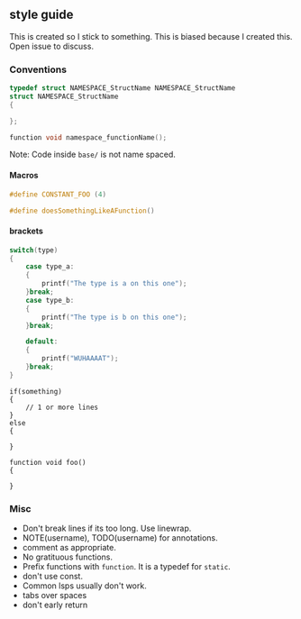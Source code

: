 ## style guide

This is created so I stick to something. This is biased because I created this. Open issue to discuss.

### Conventions

```.c
typedef struct NAMESPACE_StructName NAMESPACE_StructName
struct NAMESPACE_StructName
{

};
```

```.c
function void namespace_functionName();
```

Note: Code inside `base/` is not name spaced.

#### Macros
```.c
#define CONSTANT_FOO (4)
```

```.c
#define doesSomethingLikeAFunction()
```

#### brackets
```.c
switch(type)
{
    case type_a:
    {
        printf("The type is a on this one");
    }break;
    case type_b:
    {
        printf("The type is b on this one");
    }break;

    default:
    {
        printf("WUHAAAAT");
    }break;
}
```
```
if(something)
{
    // 1 or more lines
}
else
{
 
}
```
```
function void foo()
{

}
```

### Misc
- Don't break lines if its too long. Use linewrap.
- NOTE(username), TODO(username) for annotations.
- comment as appropriate.
- No gratituous functions.
- Prefix functions with `function`. It is a typedef for `static`.
- don't use const.
- Common lsps usually don't work.
- tabs over spaces
- don't early return